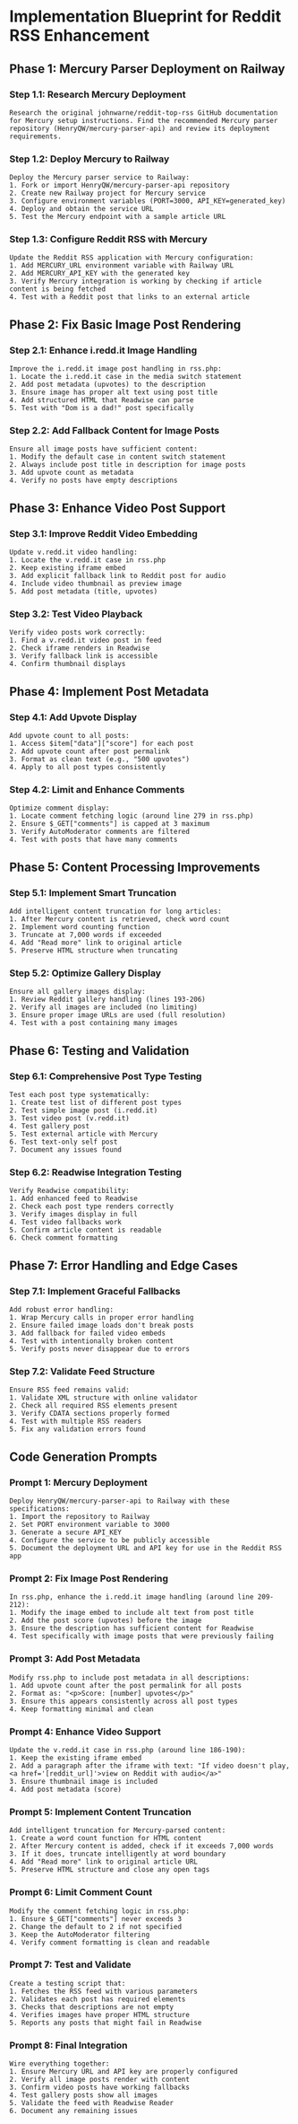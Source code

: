 # Implementation Blueprint for Reddit RSS Enhancement

## Phase 1: Mercury Parser Deployment on Railway

### Step 1.1: Research Mercury Deployment
```
Research the original johnwarne/reddit-top-rss GitHub documentation for Mercury setup instructions. Find the recommended Mercury parser repository (HenryQW/mercury-parser-api) and review its deployment requirements.
```

### Step 1.2: Deploy Mercury to Railway
```
Deploy the Mercury parser service to Railway:
1. Fork or import HenryQW/mercury-parser-api repository
2. Create new Railway project for Mercury service
3. Configure environment variables (PORT=3000, API_KEY=generated_key)
4. Deploy and obtain the service URL
5. Test the Mercury endpoint with a sample article URL
```

### Step 1.3: Configure Reddit RSS with Mercury
```
Update the Reddit RSS application with Mercury configuration:
1. Add MERCURY_URL environment variable with Railway URL
2. Add MERCURY_API_KEY with the generated key
3. Verify Mercury integration is working by checking if article content is being fetched
4. Test with a Reddit post that links to an external article
```

## Phase 2: Fix Basic Image Post Rendering

### Step 2.1: Enhance i.redd.it Image Handling
```
Improve the i.redd.it image post handling in rss.php:
1. Locate the i.redd.it case in the media switch statement
2. Add post metadata (upvotes) to the description
3. Ensure image has proper alt text using post title
4. Add structured HTML that Readwise can parse
5. Test with "Dom is a dad!" post specifically
```

### Step 2.2: Add Fallback Content for Image Posts
```
Ensure all image posts have sufficient content:
1. Modify the default case in content switch statement
2. Always include post title in description for image posts
3. Add upvote count as metadata
4. Verify no posts have empty descriptions
```

## Phase 3: Enhance Video Post Support

### Step 3.1: Improve Reddit Video Embedding
```
Update v.redd.it video handling:
1. Locate the v.redd.it case in rss.php
2. Keep existing iframe embed
3. Add explicit fallback link to Reddit post for audio
4. Include video thumbnail as preview image
5. Add post metadata (title, upvotes)
```

### Step 3.2: Test Video Playback
```
Verify video posts work correctly:
1. Find a v.redd.it video post in feed
2. Check iframe renders in Readwise
3. Verify fallback link is accessible
4. Confirm thumbnail displays
```

## Phase 4: Implement Post Metadata

### Step 4.1: Add Upvote Display
```
Add upvote count to all posts:
1. Access $item["data"]["score"] for each post
2. Add upvote count after post permalink
3. Format as clean text (e.g., "500 upvotes")
4. Apply to all post types consistently
```

### Step 4.2: Limit and Enhance Comments
```
Optimize comment display:
1. Locate comment fetching logic (around line 279 in rss.php)
2. Ensure $_GET["comments"] is capped at 3 maximum
3. Verify AutoModerator comments are filtered
4. Test with posts that have many comments
```

## Phase 5: Content Processing Improvements

### Step 5.1: Implement Smart Truncation
```
Add intelligent content truncation for long articles:
1. After Mercury content is retrieved, check word count
2. Implement word counting function
3. Truncate at 7,000 words if exceeded
4. Add "Read more" link to original article
5. Preserve HTML structure when truncating
```

### Step 5.2: Optimize Gallery Display
```
Ensure all gallery images display:
1. Review Reddit gallery handling (lines 193-206)
2. Verify all images are included (no limiting)
3. Ensure proper image URLs are used (full resolution)
4. Test with a post containing many images
```

## Phase 6: Testing and Validation

### Step 6.1: Comprehensive Post Type Testing
```
Test each post type systematically:
1. Create test list of different post types
2. Test simple image post (i.redd.it)
3. Test video post (v.redd.it)
4. Test gallery post
5. Test external article with Mercury
6. Test text-only self post
7. Document any issues found
```

### Step 6.2: Readwise Integration Testing
```
Verify Readwise compatibility:
1. Add enhanced feed to Readwise
2. Check each post type renders correctly
3. Verify images display in full
4. Test video fallbacks work
5. Confirm article content is readable
6. Check comment formatting
```

## Phase 7: Error Handling and Edge Cases

### Step 7.1: Implement Graceful Fallbacks
```
Add robust error handling:
1. Wrap Mercury calls in proper error handling
2. Ensure failed image loads don't break posts
3. Add fallback for failed video embeds
4. Test with intentionally broken content
5. Verify posts never disappear due to errors
```

### Step 7.2: Validate Feed Structure
```
Ensure RSS feed remains valid:
1. Validate XML structure with online validator
2. Check all required RSS elements present
3. Verify CDATA sections properly formed
4. Test with multiple RSS readers
5. Fix any validation errors found
```

## Code Generation Prompts

### Prompt 1: Mercury Deployment
```
Deploy HenryQW/mercury-parser-api to Railway with these specifications:
1. Import the repository to Railway
2. Set PORT environment variable to 3000
3. Generate a secure API_KEY
4. Configure the service to be publicly accessible
5. Document the deployment URL and API key for use in the Reddit RSS app
```

### Prompt 2: Fix Image Post Rendering
```
In rss.php, enhance the i.redd.it image handling (around line 209-212):
1. Modify the image embed to include alt text from post title
2. Add the post score (upvotes) before the image
3. Ensure the description has sufficient content for Readwise
4. Test specifically with image posts that were previously failing
```

### Prompt 3: Add Post Metadata
```
Modify rss.php to include post metadata in all descriptions:
1. Add upvote count after the post permalink for all posts
2. Format as: "<p>Score: [number] upvotes</p>"
3. Ensure this appears consistently across all post types
4. Keep formatting minimal and clean
```

### Prompt 4: Enhance Video Support
```
Update the v.redd.it case in rss.php (around line 186-190):
1. Keep the existing iframe embed
2. Add a paragraph after the iframe with text: "If video doesn't play, <a href='[reddit_url]'>view on Reddit with audio</a>"
3. Ensure thumbnail image is included
4. Add post metadata (score)
```

### Prompt 5: Implement Content Truncation
```
Add intelligent truncation for Mercury-parsed content:
1. Create a word count function for HTML content
2. After Mercury content is added, check if it exceeds 7,000 words
3. If it does, truncate intelligently at word boundary
4. Add "Read more" link to original article URL
5. Preserve HTML structure and close any open tags
```

### Prompt 6: Limit Comment Count
```
Modify the comment fetching logic in rss.php:
1. Ensure $_GET["comments"] never exceeds 3
2. Change the default to 2 if not specified
3. Keep the AutoModerator filtering
4. Verify comment formatting is clean and readable
```

### Prompt 7: Test and Validate
```
Create a testing script that:
1. Fetches the RSS feed with various parameters
2. Validates each post has required elements
3. Checks that descriptions are not empty
4. Verifies images have proper HTML structure
5. Reports any posts that might fail in Readwise
```

### Prompt 8: Final Integration
```
Wire everything together:
1. Ensure Mercury URL and API key are properly configured
2. Verify all image posts render with content
3. Confirm video posts have working fallbacks
4. Test gallery posts show all images
5. Validate the feed with Readwise Reader
6. Document any remaining issues
```